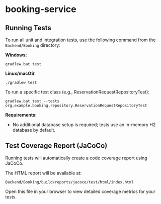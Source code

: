 # booking-service

## Running Tests

To run all unit and integration tests, use the following command from the `Backend/Booking` directory:

**Windows:**
```
gradlew.bat test
```
**Linux/macOS:**
```
./gradlew test
```

To run a specific test class (e.g., ReservationRequestRepositoryTest):
```
gradlew.bat test --tests org.example.booking.repository.ReservationRequestRepositoryTest
```

**Requirements:**
- No additional database setup is required; tests use an in-memory H2 database by default.

## Test Coverage Report (JaCoCo)

Running tests will automatically create a code coverage report using JaCoCo.

The HTML report will be available at:
```
Backend/Booking/build/reports/jacoco/test/html/index.html
```

Open this file in your browser to view detailed coverage metrics for your tests.

